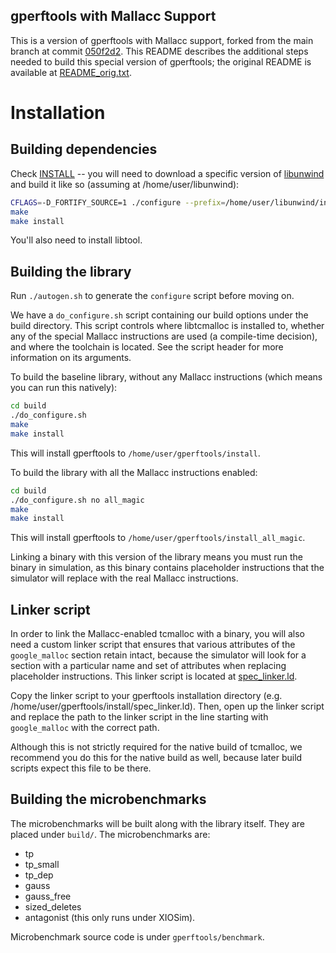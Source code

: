 gperftools with Mallacc Support
-------------------------------

This is a version of gperftools with Mallacc support, forked from the main
branch at commit [050f2d2](https://github.com/gperftools/gperftools/commit/050f2d).
This README describes the additional steps needed to build this special version
of gperftools; the original README is available at [README_orig.txt](README_orig.txt).

# Installation #

## Building dependencies

Check [INSTALL](INSTALL) -- you will need to download a specific version of
[libunwind](http://download.savannah.gnu.org/releases/libunwind/libunwind-0.99-beta.tar.gz)
and build it like so (assuming at /home/user/libunwind):
```bash
CFLAGS=-D_FORTIFY_SOURCE=1 ./configure --prefix=/home/user/libunwind/install
make
make install
```

You'll also need to install libtool.

## Building the library ##

Run `./autogen.sh` to generate the `configure` script before moving on.

We have a `do_configure.sh` script containing our build options under the build
directory. This script controls where libtcmalloc is installed to, whether any
of the special Mallacc instructions are used (a compile-time decision), and
where the toolchain is located. See the script header for more information on
its arguments.

To build the baseline library, without any Mallacc instructions (which means
you can run this natively):

```bash
cd build
./do_configure.sh
make
make install
```
This will install gperftools to `/home/user/gperftools/install`.

To build the library with all the Mallacc instructions enabled:

```bash
cd build
./do_configure.sh no all_magic
make
make install
```

This will install gperftools to `/home/user/gperftools/install_all_magic`.

Linking a binary with this version of the library means you must run the binary
in simulation, as this binary contains placeholder instructions that the simulator
will replace with the real Mallacc instructions.

## Linker script ##

In order to link the Mallacc-enabled tcmalloc with a binary, you will also need
a custom linker script that ensures that various attributes of the
`google_malloc` section retain intact, because the simulator will look for a
section with a particular name and set of attributes when replacing placeholder
instructions. This linker script is located at [spec_linker.ld](spec_linker.ld).

Copy the linker script to your gperftools installation directory (e.g.
/home/user/gperftools/install/spec_linker.ld). Then, open up the linker
script and replace the path to the linker script in the line starting with
`google_malloc` with the correct path.

Although this is not strictly required for the native build of tcmalloc, we
recommend you do this for the native build as well, because later build scripts
expect this file to be there.

## Building the microbenchmarks ##

The microbenchmarks will be built along with the library itself.  They are
placed under `build/`. The microbenchmarks are:

  * tp
  * tp_small
  * tp_dep
  * gauss
  * gauss_free
  * sized_deletes
  * antagonist (this only runs under XIOSim).

Microbenchmark source code is under `gperftools/benchmark`.
